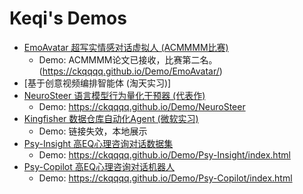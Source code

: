 # Keqi's Demos
- [EmoAvatar 超写实情感对话虚拟人 (ACMMMM比赛)](https://ckqqqq.github.io/Demo/EmoAvatar/)
  * Demo: ACMMMM论文已接收，比赛第二名。 (https://ckqqqq.github.io/Demo/EmoAvatar/)
- [基于创意视频编排智能体 (淘天实习)]
- [NeuroSteer 语言模型行为量化干预器 (代表作)](https://ckqqqq.github.io/Demo/NeuroSteer)
  * Demo: https://ckqqqq.github.io/Demo/NeuroSteer   
- [Kingfisher 数据仓库自动化Agent (微软实习)](https://ckqqqq.github.io/Demo/DataJarvis/)
  * Demo: 链接失效，本地展示
- [Psy-Insight 高EQ心理咨询对话数据集](https://ckqqqq.github.io/Demo/Psy-Insight/index.html)
  * Demo: https://ckqqqq.github.io/Demo/Psy-Insight/index.html
- [Psy-Copilot 高EQ心理咨询对话机器人](https://ckqqqq.github.io/Demo/Psy-Copilot/index.html)
  * Demo: https://ckqqqq.github.io/Demo/Psy-Copilot/index.html


